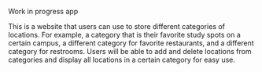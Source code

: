 Work in progress app 

This is a website that users can use to store different categories of locations. For example, a category that is their favorite study spots on a certain campus, a different category for favorite restaurants, and a different category for restrooms. Users will be able to add and delete locations from categories and display all locations in a certain category for easy use.
